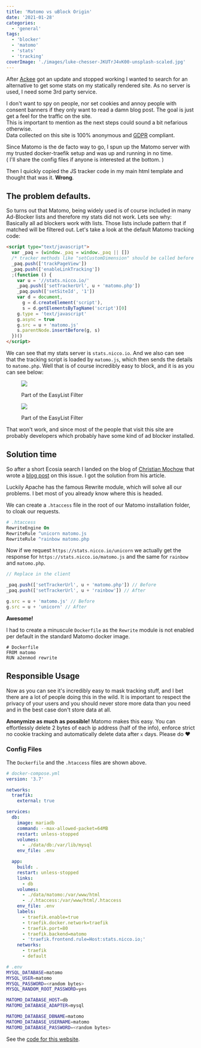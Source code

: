 ```yaml
---
title: 'Matomo vs uBlock Origin'
date: '2021-01-28'
categories:
  - 'general'
tags:
  - 'blocker'
  - 'matomo'
  - 'stats'
  - 'tracking'
coverImage: './images/luke-chesser-JKUTrJ4vK00-unsplash-scaled.jpg'
---
```


After [Ackee](https://github.com/electerious/Ackee) got an update and stopped working I wanted to search for an alternative to get some stats on my statically rendered site. As no server is used, I need some 3rd party service.

I don't want to spy on people, nor set cookies and annoy people with consent banners if they only want to read a damn blog post. The goal is just get a feel for the traffic on the site.  
This is important to mention as the next steps could sound a bit nefarious otherwise.  
Data collected on this site is 100% anonymous and [GDPR](https://gdpr.eu/) compliant.

Since Matomo is the de facto way to go, I spun up the Matomo server with my trusted docker-traefik setup and was up and running in no time.  
( I'll share the config files if anyone is interested at the bottom. )

Then I quickly copied the JS tracker code in my main html template and thought that was it. **Wrong**.

## The problem defaults.

So turns out that Matomo, being widely used is of course included in many Ad-Blocker lists and therefore my stats did not work. Lets see why:  
Basically all ad blockers work with lists. Those lists include pattern that if matched will be filtered out. Let's take a look at the default Matomo tracking code:

```html
<script type="text/javascript">
  var _paq = (window._paq = window._paq || [])
  /* tracker methods like "setCustomDimension" should be called before "trackPageView" */
  _paq.push(['trackPageView'])
  _paq.push(['enableLinkTracking'])
  ;(function () {
    var u = '//stats.nicco.io/'
    _paq.push(['setTrackerUrl', u + 'matomo.php'])
    _paq.push(['setSiteId', '1'])
    var d = document,
      g = d.createElement('script'),
      s = d.getElementsByTagName('script')[0]
    g.type = 'text/javascript'
    g.async = true
    g.src = u + 'matomo.js'
    s.parentNode.insertBefore(g, s)
  })()
</script>
```

We can see that my stats server is `stats.nicco.io`. And we also can see that the tracking script is loaded by `matomo.js`, which then sends the details to `matomo.php`. Well that is of course incredibly easy to block, and it is as you can see below:

<figure>

![](images/Screenshot-2021-01-28-at-12.12.59.png)

<figcaption>

Part of the EasyList Filter

</figcaption>

</figure>

<figure>

![](images/Screenshot-2021-01-28-at-12.14.03.png)

<figcaption>

Part of the EasyList Filter

</figcaption>

</figure>

That won't work, and since most of the people that visit this site are probably developers which probably have some kind of ad blocker installed.

## Solution time

So after a short Ecosia search I landed on the blog of [Christian Mochow](https://christianmochow.de/author/christian-mochow/) that wrote a [blog post](https://christianmochow.de/beitraege/tools/catch-me-if-you-can-adblocker-umgehen-mit-matomo/) on this issue. I got the solution from his article.

Luckily Apache has the famous Rewrite module, which will solve all our problems. I bet most of you already know where this is headed.

We can create a `.htaccess` file in the root of our Matomo installation folder, to cloak our requests.

```apache
# .htaccess
RewriteEngine On
RewriteRule ^unicorn matomo.js
RewriteRule ^rainbow matomo.php
```

Now if we request `https://stats.nicco.io/unicorn` we actually get the response for `https://stats.nicco.io/matomo.js` and the same for `rainbow` and `matomo.php`.

```js
// Replace in the client

_paq.push(['setTrackerUrl', u + 'matomo.php']) // Before
_paq.push(['setTrackerUrl', u + 'rainbow']) // After

g.src = u + 'matomo.js' // Before
g.src = u + 'unicorn' // After
```

**Awesome!**

I had to create a minuscule `Dockerfile` as the `Rewrite` module is not enabled per default in the standard Matomo docker image.

```docker
# Dockerfile
FROM matomo
RUN a2enmod rewrite
```

## Responsible Usage

Now as you can see it's incredibly easy to mask tracking stuff, and I bet there are a lot of people doing this in the wild. It is important to respect the privacy of your users and you should never store more data than you need and in the best case don't store data at all.

**Anonymize as much as possible!** Matomo makes this easy. You can effortlessly delete 2 bytes of each ip address (half of the info), enforce strict no cookie tracking and automatically delete data after `x` days. Please do ❤️

### Config Files

The `Dockerfile` and the `.htaccess` files are shown above.

```yaml
# docker-compose.yml
version: '3.7'

networks:
  traefik:
    external: true

services:
  db:
    image: mariadb
    command: --max-allowed-packet=64MB
    restart: unless-stopped
    volumes:
      - ./data/db:/var/lib/mysql
    env_file: .env

  app:
    build: .
    restart: unless-stopped
    links:
      - db
    volumes:
      - ./data/matomo:/var/www/html
      - ./.htaccess:/var/www/html/.htaccess
    env_file: .env
    labels:
      - traefik.enable=true
      - traefik.docker.network=traefik
      - traefik.port=80
      - traefik.backend=matomo
      - 'traefik.frontend.rule=Host:stats.nicco.io;'
    networks:
      - traefik
      - default
```

```bash
# .env
MYSQL_DATABASE=matomo
MYSQL_USER=matomo
MYSQL_PASSWORD=<random bytes>
MYSQL_RANDOM_ROOT_PASSWORD=yes

MATOMO_DATABASE_HOST=db
MATOMO_DATABASE_ADAPTER=mysql

MATOMO_DATABASE_DBNAME=matomo
MATOMO_DATABASE_USERNAME=matomo
MATOMO_DATABASE_PASSWORD=<random bytes>
```

See the [code for this website](https://github.com/cupcakearmy/nicco.io/blob/220643770385bebb05094b440c28441b49184556/src/template.html#L37-L64).
